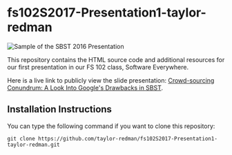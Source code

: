 # fs102S2017-Presentation1-taylor-redman

![Sample of the SBST 2016 Presentation](sbst2016_position.png)

This repository contains the HTML source code and additional resources for our first presentation in our FS 102 class, Software Everywhere.

Here is a live link to publicly view the slide presentation:
[Crowd-sourcing Conundrum: A Look Into Google's Drawbacks
in
SBST](https://rawgit.com/taylor-redman/fs102S2017-Presentation1-taylor-redman/master/sbst2016_position.html).

## Installation Instructions

You can type the following command if you want to clone this repository:

```shell
git clone https://github.com/taylor-redman/fs102S2017-Presentation1-taylor-redman.git
```
